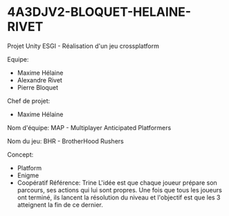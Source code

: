 4A3DJV2-BLOQUET-HELAINE-RIVET
=============================

Projet Unity ESGI - Réalisation d'un jeu crossplatform

Equipe:
- Maxime Hélaine
- Alexandre Rivet
- Pierre Bloquet

Chef de projet:
- Maxime Hélaine

Nom d'équipe:
MAP - Multiplayer Anticipated Platformers

Nom du jeu:
BHR - BrotherHood Rushers

Concept:
- Platform
- Enigme
- Coopératif
Référence: Trine
L'idée est que chaque joueur prépare son parcours, ses actions qui lui sont propres. Une fois que tous les joueurs ont terminé, ils lancent la résolution du niveau et l'objectif est que les 3 atteignent la fin de ce dernier.

